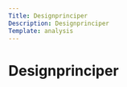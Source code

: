 ```yaml
---
Title: Designprinciper
Description: Designprinciper
Template: analysis
---
```


# Designprinciper

```
